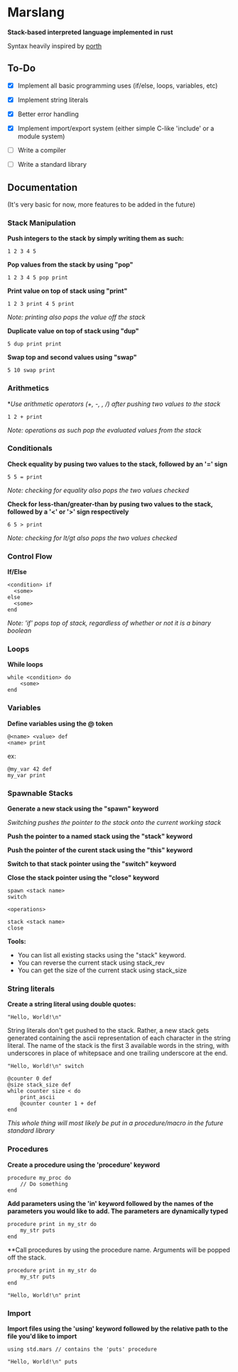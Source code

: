 # Marslang
**Stack-based interpreted language implemented in rust**

Syntax heavily inspired by [porth](https://gitlab.com/tsoding/porth)

## To-Do
- [x] Implement all basic programming uses (if/else, loops, variables, etc)
- [x] Implement string literals
- [x] Better error handling
- [x] Implement import/export system (either simple C-like 'include' or a module system)
- [ ] Write a compiler
- [ ] Write a standard library


## Documentation
(It's very basic for now, more features to be added in the future)

### Stack Manipulation

**Push integers to the stack by simply writing them as such:**

```
1 2 3 4 5
```

**Pop values from the stack by using "pop"**
```
1 2 3 4 5 pop print
```

**Print value on top of stack using "print"**

```
1 2 3 print 4 5 print
```

*Note: printing also pops the value off the stack*

**Duplicate value on top of stack using "dup"**
```
5 dup print print
```
**Swap top and second values using "swap"**
```
5 10 swap print
```

### Arithmetics

**Use arithmetic operators (+, -, *, /) after pushing two values to the stack**

```
1 2 + print
```

*Note: operations as such pop the evaluated values from the stack*

### Conditionals

**Check equality by pusing two values to the stack, followed by an '=' sign**
```
5 5 = print
```

*Note: checking for equality also pops the two values checked*

**Check for less-than/greater-than by pusing two values to the stack, followed by a '<' or '>' sign respectively**
```
6 5 > print
```
*Note: checking for lt/gt also pops the two values checked*

### Control Flow

**If/Else**

```
<condition> if
  <some>
else
  <some>
end
```
*Note: 'if' pops top of stack, regardless of whether or not it is a binary boolean*

### Loops

**While loops**

```
while <condition> do
    <some>
end
```


### Variables

**Define variables using the @ token**

```
@<name> <value> def
<name> print
```

ex:

```
@my_var 42 def
my_var print
```

### Spawnable Stacks

**Generate a new stack using the "spawn" keyword**

*Switching pushes the pointer to the stack onto the current working stack*

**Push the pointer to a named stack using the "stack" keyword**

**Push the pointer of the curent stack using the "this" keyword**

**Switch to that stack pointer using the "switch" keyword**

**Close the stack pointer using the "close" keyword**
```
spawn <stack name>
switch

<operations>

stack <stack name>
close
```

**Tools:**
- You can list all existing stacks using the "stack" keyword.
- You can reverse the current stack using stack_rev
- You can get the size of the current stack using stack_size


### String literals

**Create a string literal using double quotes:**
```
"Hello, World!\n"
```

String literals don't get pushed to the stack. Rather, a new stack gets
generated containing the ascii representation of each character in the string literal.
The name of the stack is the first 3 available words in the string, with underscores in place
of whitepsace and one trailing underscore at the end.

```
"Hello, World!\n" switch

@counter 0 def
@size stack_size def
while counter size < do
    print_ascii
    @counter counter 1 + def
end
```

*This whole thing will most likely be put in a procedure/macro in the future standard library*

### Procedures

**Create a procedure using the 'procedure' keyword**

```
procedure my_proc do
    // Do something
end
```

**Add parameters using the 'in' keyword followed by the names of the parameters you would like to add. The parameters are dynamically typed**

```
procedure print in my_str do
    my_str puts
end
```

**Call procedures by using the procedure name. Arguments will be popped off the stack.

```
procedure print in my_str do
    my_str puts
end

"Hello, World!\n" print
```

### Import

**Import files using the 'using' keyword followed by the relative path to the file you'd like to import**

```
using std.mars // contains the 'puts' procedure

"Hello, World!\n" puts
```
